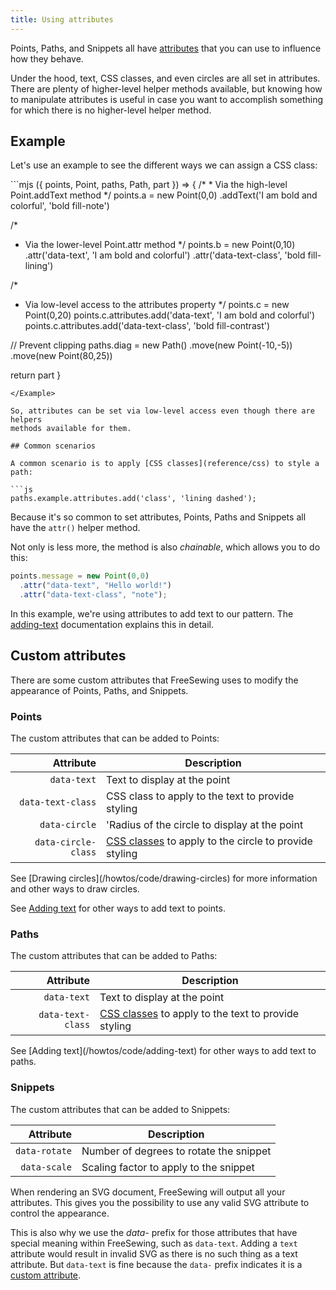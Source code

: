 ```yaml
---
title: Using attributes
---
```


Points, Paths, and Snippets all have [attributes](/reference/api/attributes/)
that you can use to influence how they behave.

Under the hood, text, CSS classes, and even circles are all set in attributes.
There are plenty of higher-level helper methods available, but knowing how to
manipulate attributes is useful in case you want to accomplish something for
which there is no higher-level helper method.

## Example

Let's use an example to see the different ways we can assign a CSS class:

<Example caption="Various ways to set attributes on a point">
```mjs
({ points, Point, paths, Path, part }) => {
  /*
   * Via the high-level Point.addText method
   */
  points.a = new Point(0,0)
    .addText('I am bold and colorful', 'bold fill-note')

  /*
   * Via the lower-level Point.attr method
   */
  points.b = new Point(0,10)
    .attr('data-text', 'I am bold and colorful')
    .attr('data-text-class', 'bold fill-lining')

  /*
   * Via low-level access to the attributes property
   */
  points.c = new Point(0,20)
  points.c.attributes.add('data-text', 'I am bold and colorful')
  points.c.attributes.add('data-text-class', 'bold fill-contrast')

  // Prevent clipping
  paths.diag = new Path()
    .move(new Point(-10,-5))
    .move(new Point(80,25))

  return part
  }
```
</Example>

So, attributes can be set via low-level access even though there are helpers
methods available for them.

## Common scenarios

A common scenario is to apply [CSS classes](reference/css) to style a path:

```js
paths.example.attributes.add('class', 'lining dashed');
```

Because it's so common to set attributes, Points, Paths and Snippets all have
the `attr()` helper method.

Not only is less more, the method is also _chainable_, which allows you to do this:

```js
points.message = new Point(0,0)
  .attr("data-text", "Hello world!")
  .attr("data-text-class", "note");
```

<Note>

In this example, we're using attributes to add text to our pattern.
The [adding-text](/howtos/code/adding-text) documentation explains this in detail.

</Note>

## Custom attributes

There are some custom attributes that FreeSewing uses to modify the appearance
of Points, Paths, and Snippets.

### Points

The custom attributes that can be added to Points:

| Attribute | Description |
|----------:|-------------|
| `data-text` | Text to display at the point |
| `data-text-class` | CSS class to apply to the text to provide styling |
| `data-circle` | 'Radius of the circle to display at the point |
| `data-circle-class` | [CSS classes](/reference/css) to apply to the circle to provide styling |

<Related>
See [Drawing circles](/howtos/code/drawing-circles) for more information
and other ways to draw circles.

See [Adding text](/howtos/code/adding-text) for other ways to add text
to points.
</Related>

### Paths

The custom attributes that can be added to Paths:

| Attribute | Description |
|----------:|-------------|
| `data-text` | Text to display at the point |
| `data-text-class` | [CSS classes](/reference/css) to apply to the text to provide styling |

<Related>
See [Adding text](/howtos/code/adding-text) for other ways to add text
to paths.
</Related>

### Snippets

The custom attributes that can be added to Snippets:

| Attribute | Description |
|----------:|-------------|
| `data-rotate` | Number of degrees to rotate the snippet |
| `data-scale` | Scaling factor to apply to the snippet |

<Tip>

When rendering an SVG document, FreeSewing will output all your attributes.
This gives you the
possibility to use any valid SVG attribute to control the appearance.

This is also why we use the _data-_ prefix for those attributes that have
special meaning within FreeSewing, such as `data-text`. Adding a `text` attribute
would result in invalid SVG as there is no such thing as a text attribute. But `data-text`
is fine because the `data-` prefix indicates it is a [custom attribute](https://developer.mozilla.org/en-US/docs/Web/SVG/Attribute/data-*).

</Tip>
